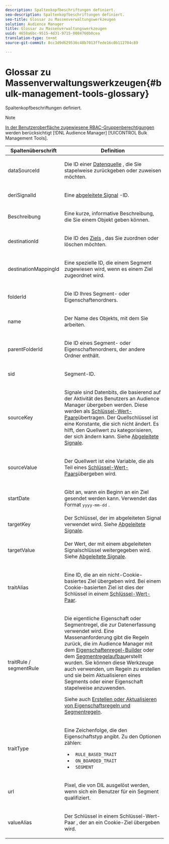```yaml
---
description: Spaltenkopfbeschriftungen definiert.
seo-description: Spaltenkopfbeschriftungen definiert.
seo-title: Glossar zu Massenverwaltungswerkzeugen
solution: Audience Manager
title: Glossar zu Massenverwaltungswerkzeugen
uuid: 4658a6bc-9515-4d31-9715-0084760b0cea
translation-type: tm+mt
source-git-commit: 8cc3d9d629536c48b7013ffede16c0b112704c89

---
```



# Glossar zu Massenverwaltungswerkzeugen{#bulk-management-tools-glossary}

Spaltenkopfbeschriftungen definiert.

<!-- 

<p>r_bulk_glossary.xml </p>

 -->

>[!NOTE]
>
>[In der Benutzeroberfläche zugewiesene RBAC-Gruppenberechtigungen](../../features/administration/administration-overview.md) werden berücksichtigt [!DNL Audience Manager] [!UICONTROL Bulk Management Tools].

<table id="table_2C2BC2FB3EFC443C9A5AE18EFC6FABFD"> 
 <thead> 
  <tr> 
   <th colname="col1" class="entry"> Spaltenüberschrift </th> 
   <th colname="col2" class="entry"> Definition </th> 
  </tr> 
 </thead>
 <tbody> 
  <tr> 
   <td colname="col1"> <p> <span class="term"> dataSourceId</span> </p> </td> 
   <td colname="col2"> <p>Die ID einer <a href="../../features/datasources-list-and-settings.md#data-sources-list-and-settings"> Datenquelle</a> , die Sie stapelweise zurückgeben oder zuweisen möchten. </p> </td> 
  </tr> 
  <tr> 
   <td colname="col1"> <p> <span class="term"> deriSignalId</span> </p> </td> 
   <td colname="col2"> <p>Eine <a href="../../features/derived-signals.md"> abgeleitete Signal</a> -ID. </p> </td> 
  </tr> 
  <tr> 
   <td colname="col1"> <p> <span class="term"> Beschreibung</span> </p> </td> 
   <td colname="col2"> <p>Eine kurze, informative Beschreibung, die Sie einem Objekt geben können. </p> </td> 
  </tr> 
  <tr> 
   <td colname="col1"> <p> <span class="term"> destinationId</span> </p> </td> 
   <td colname="col2"> <p>Die ID des <a href="../../features/destinations/destinations.md"> Ziels</a> , das Sie zuordnen oder löschen möchten. </p> </td> 
  </tr> 
  <tr> 
   <td colname="col1"> <p> <span class="term"> destinationMappingId</span> </p> </td> 
   <td colname="col2"> <p>Eine spezielle ID, die einem Segment zugewiesen wird, wenn es einem Ziel zugeordnet wird. </p> </td> 
  </tr> 
  <tr> 
   <td colname="col1"> <p> <span class="term"> folderId</span> </p> </td> 
   <td colname="col2"> <p>Die ID Ihres Segment- oder Eigenschaftenordners. </p> </td> 
  </tr> 
  <tr> 
   <td colname="col1"> <p> <span class="term"> name</span> </p> </td> 
   <td colname="col2"> <p>Der Name des Objekts, mit dem Sie arbeiten. </p> </td> 
  </tr> 
  <tr> 
   <td colname="col1"> <p> <span class="term"> parentFolderId</span> </p> </td> 
   <td colname="col2"> <p>Die ID eines Segment- oder Eigenschaftenordners, der andere Ordner enthält. </p> </td> 
  </tr> 
  <tr> 
   <td colname="col1"> <p> <span class="term"> sid</span> </p> </td> 
   <td colname="col2"> <p>Segment-ID. </p> </td> 
  </tr> 
  <tr> 
   <td colname="col1"> <p> <span class="term"> sourceKey</span> </p> </td> 
   <td colname="col2"> <p>Signale sind Datenbits, die basierend auf der Aktivität des Benutzers an <span class="keyword"> Audience Manager</span> übergeben werden. Diese werden als <a href="../../reference/key-value-pairs-explained.md"> Schlüssel-Wert-Paare</a>übertragen. Der Quellschlüssel ist eine Konstante, die sich nicht ändert. Es hilft, den Quellwert zu kategorisieren, der sich ändern kann. Siehe <a href="../../features/derived-signals.md"> Abgeleitete Signale</a>. </p> </td> 
  </tr> 
  <tr> 
   <td colname="col1"> <p> <span class="term"> sourceValue</span> </p> </td> 
   <td colname="col2"> <p>Der Quellwert ist eine Variable, die als Teil eines <a href="../../reference/key-value-pairs-explained.md"> Schlüssel-Wert-Paars</a>übergeben wird. </p> </td> 
  </tr> 
  <tr> 
   <td colname="col1"> <p> <span class="term"> startDate</span> </p> </td> 
   <td colname="col2"> <p>Gibt an, wann ein Beginn an ein Ziel gesendet werden kann. Verwendet das Format <tt>yyyy-mm-dd</tt> . </p> </td> 
  </tr> 
  <tr> 
   <td colname="col1"> <p> <span class="term"> targetKey</span> </p> </td> 
   <td colname="col2">Der Schlüssel, der im abgeleiteten Signal verwendet wird. Siehe <a href="../../features/derived-signals.md"> Abgeleitete Signale</a>. </td> 
  </tr> 
  <tr> 
   <td colname="col1"> <p> <span class="term"> targetValue</span> </p> </td> 
   <td colname="col2"> <p>Der Wert, der mit einem abgeleiteten Signalschlüssel weitergegeben wird. Siehe <a href="../../features/derived-signals.md"> Abgeleitete Signale</a>. </p> </td> 
  </tr> 
  <tr> 
   <td colname="col1"> <p> <span class="term"> traitAlias</span> </p> </td> 
   <td colname="col2"> <p>Eine ID, die an ein nicht-Cookie-basiertes Ziel übergeben wird. Bei einem Cookie-basierten Ziel ist dies der Schlüssel in einem <a href="../../reference/key-value-pairs-explained.md"> Schlüssel-Wert-Paar</a>. </p> </td> 
  </tr> 
  <tr> 
   <td colname="col1"> <p> <span class="term"> traitRule / segmentRule</span> </p> </td> 
   <td colname="col2"> <p>Die eigentliche Eigenschaft oder Segmentregel, die zur Datenerfassung verwendet wird. Eine Massenanforderung gibt die Regeln zurück, die im <span class="keyword"> Audience Manager</span> mit dem <a href="../../features/traits/about-trait-builder.md"> Eigenschaftenregel-Builder</a> oder dem <a href="../../features/segments/segment-builder.md"> Segmentregelaufbau</a>erstellt wurden. Sie können diese Werkzeuge auch verwenden, um Regeln zu erstellen und sie beim Aktualisieren eines Segments oder einer Eigenschaft stapelweise anzuwenden. </p> <p>Siehe auch <a href="../../reference/bulk-management-tools/bulk-rules.md"> Erstellen oder Aktualisieren von Eigenschaftsregeln und Segmentregeln</a>. </p> </td> 
  </tr> 
  <tr> 
   <td colname="col1"> <p> <span class="term"> traitType</span> </p> </td> 
   <td colname="col2"> <p>Eine Zeichenfolge, die den Eigenschaftstyp angibt. Zu den Optionen zählen: </p> 
    <ul id="ul_AB5B4F87B14241DCBBE44B0B7BD4EF72"> 
     <li id="li_21F9412CDDC64FAA888C6542E284C436"> <code> RULE_BASED_TRAIT</code> </li> 
     <li id="li_5A5EA9A1EC5C45C991875EBBE7979A5A"> <code> ON_BOARDED_TRAIT </code> </li> 
     <li id="li_F38B58ADE3324E97A71E3F94F11945BE"> <code> SEGMENT</code> </li> 
    </ul> </td> 
  </tr> 
  <tr> 
   <td colname="col1"> <p> <span class="term"> url</span> </p> </td> 
   <td colname="col2"> <p>Pixel, die von DIL ausgelöst werden, wenn sich ein Benutzer für ein Segment qualifiziert. </p> </td> 
  </tr> 
  <tr> 
   <td colname="col1"> <p> <span class="term"> valueAlias</span> </p> </td> 
   <td colname="col2"> <p>Der Schlüssel in einem Schlüssel-Wert-Paar <a href="../../reference/key-value-pairs-explained.md"></a> , der an ein Cookie-Ziel übergeben wird. </p> </td> 
  </tr> 
 </tbody> 
</table>

